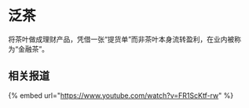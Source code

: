 # 泛茶

将茶叶做成理财产品，凭借一张“提货单”而非茶叶本身流转盈利，在业内被称为“金融茶”。&#x20;

## 相关报道

{% embed url="https://www.youtube.com/watch?v=FR1ScKtf-rw" %}

